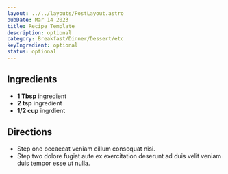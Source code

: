 ```yaml
---
layout: ../../layouts/PostLayout.astro
pubDate: Mar 14 2023
title: Recipe Template
description: optional
category: Breakfast/Dinner/Dessert/etc
keyIngredient: optional
status: optional
---
```


## Ingredients
<!-- Tablespoons = Tbsp | Teaspons = tsp | Cup = cup | lb/oz/g = lowercase -->
- **1 Tbsp** ingredient
- **2 tsp** ingredient
- **1/2 cup** ingrdient

## Directions
- Step one occaecat veniam cillum consequat nisi.
- Step two dolore fugiat aute ex exercitation deserunt ad duis velit veniam duis tempor esse ut nulla.
